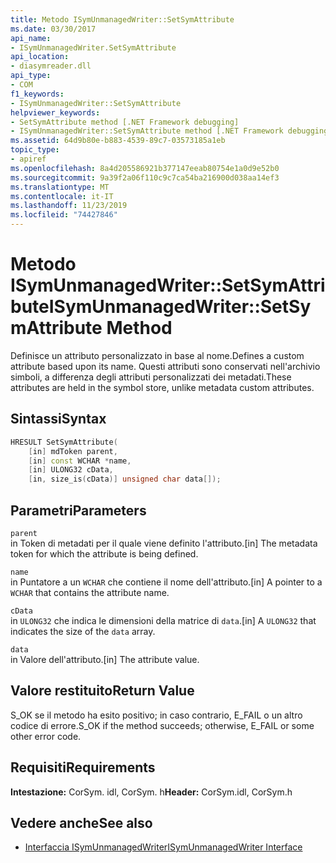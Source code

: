 ```yaml
---
title: Metodo ISymUnmanagedWriter::SetSymAttribute
ms.date: 03/30/2017
api_name:
- ISymUnmanagedWriter.SetSymAttribute
api_location:
- diasymreader.dll
api_type:
- COM
f1_keywords:
- ISymUnmanagedWriter::SetSymAttribute
helpviewer_keywords:
- SetSymAttribute method [.NET Framework debugging]
- ISymUnmanagedWriter::SetSymAttribute method [.NET Framework debugging]
ms.assetid: 64d9b80e-b883-4539-89c7-03573185a1eb
topic_type:
- apiref
ms.openlocfilehash: 8a4d205586921b377147eeab80754e1a0d9e52b0
ms.sourcegitcommit: 9a39f2a06f110c9c7ca54ba216900d038aa14ef3
ms.translationtype: MT
ms.contentlocale: it-IT
ms.lasthandoff: 11/23/2019
ms.locfileid: "74427846"
---
```

# <a name="isymunmanagedwritersetsymattribute-method"></a><span data-ttu-id="1b076-102">Metodo ISymUnmanagedWriter::SetSymAttribute</span><span class="sxs-lookup"><span data-stu-id="1b076-102">ISymUnmanagedWriter::SetSymAttribute Method</span></span>
<span data-ttu-id="1b076-103">Definisce un attributo personalizzato in base al nome.</span><span class="sxs-lookup"><span data-stu-id="1b076-103">Defines a custom attribute based upon its name.</span></span> <span data-ttu-id="1b076-104">Questi attributi sono conservati nell'archivio simboli, a differenza degli attributi personalizzati dei metadati.</span><span class="sxs-lookup"><span data-stu-id="1b076-104">These attributes are held in the symbol store, unlike metadata custom attributes.</span></span>  
  
## <a name="syntax"></a><span data-ttu-id="1b076-105">Sintassi</span><span class="sxs-lookup"><span data-stu-id="1b076-105">Syntax</span></span>  
  
```cpp  
HRESULT SetSymAttribute(  
    [in] mdToken parent,  
    [in] const WCHAR *name,  
    [in] ULONG32 cData,  
    [in, size_is(cData)] unsigned char data[]);  
```  
  
## <a name="parameters"></a><span data-ttu-id="1b076-106">Parametri</span><span class="sxs-lookup"><span data-stu-id="1b076-106">Parameters</span></span>  
 `parent`  
 <span data-ttu-id="1b076-107">in Token di metadati per il quale viene definito l'attributo.</span><span class="sxs-lookup"><span data-stu-id="1b076-107">[in] The metadata token for which the attribute is being defined.</span></span>  
  
 `name`  
 <span data-ttu-id="1b076-108">in Puntatore a un `WCHAR` che contiene il nome dell'attributo.</span><span class="sxs-lookup"><span data-stu-id="1b076-108">[in] A pointer to a `WCHAR` that contains the attribute name.</span></span>  
  
 `cData`  
 <span data-ttu-id="1b076-109">in `ULONG32` che indica le dimensioni della matrice di `data`.</span><span class="sxs-lookup"><span data-stu-id="1b076-109">[in] A `ULONG32` that indicates the size of the `data` array.</span></span>  
  
 `data`  
 <span data-ttu-id="1b076-110">in Valore dell'attributo.</span><span class="sxs-lookup"><span data-stu-id="1b076-110">[in] The attribute value.</span></span>  
  
## <a name="return-value"></a><span data-ttu-id="1b076-111">Valore restituito</span><span class="sxs-lookup"><span data-stu-id="1b076-111">Return Value</span></span>  
 <span data-ttu-id="1b076-112">S_OK se il metodo ha esito positivo; in caso contrario, E_FAIL o un altro codice di errore.</span><span class="sxs-lookup"><span data-stu-id="1b076-112">S_OK if the method succeeds; otherwise, E_FAIL or some other error code.</span></span>  
  
## <a name="requirements"></a><span data-ttu-id="1b076-113">Requisiti</span><span class="sxs-lookup"><span data-stu-id="1b076-113">Requirements</span></span>  
 <span data-ttu-id="1b076-114">**Intestazione:** CorSym. idl, CorSym. h</span><span class="sxs-lookup"><span data-stu-id="1b076-114">**Header:** CorSym.idl, CorSym.h</span></span>  
  
## <a name="see-also"></a><span data-ttu-id="1b076-115">Vedere anche</span><span class="sxs-lookup"><span data-stu-id="1b076-115">See also</span></span>

- [<span data-ttu-id="1b076-116">Interfaccia ISymUnmanagedWriter</span><span class="sxs-lookup"><span data-stu-id="1b076-116">ISymUnmanagedWriter Interface</span></span>](../../../../docs/framework/unmanaged-api/diagnostics/isymunmanagedwriter-interface.md)
